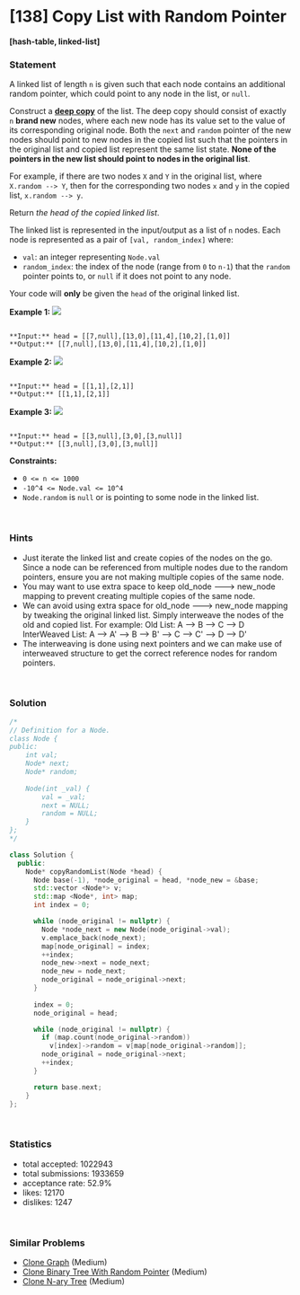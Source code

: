 # [138] Copy List with Random Pointer

**[hash-table, linked-list]**

### Statement

A linked list of length `n` is given such that each node contains an additional random pointer, which could point to any node in the list, or `null`.

Construct a [**deep copy**](https://en.wikipedia.org/wiki/Object_copying#Deep_copy) of the list. The deep copy should consist of exactly `n` **brand new** nodes, where each new node has its value set to the value of its corresponding original node. Both the `next` and `random` pointer of the new nodes should point to new nodes in the copied list such that the pointers in the original list and copied list represent the same list state. **None of the pointers in the new list should point to nodes in the original list**.

For example, if there are two nodes `X` and `Y` in the original list, where `X.random --> Y`, then for the corresponding two nodes `x` and `y` in the copied list, `x.random --> y`.

Return *the head of the copied linked list*.

The linked list is represented in the input/output as a list of `n` nodes. Each node is represented as a pair of `[val, random_index]` where:

* `val`: an integer representing `Node.val`
* `random_index`: the index of the node (range from `0` to `n-1`) that the `random` pointer points to, or `null` if it does not point to any node.



Your code will **only** be given the `head` of the original linked list.


**Example 1:**
![](https://assets.leetcode.com/uploads/2019/12/18/e1.png)

```

**Input:** head = [[7,null],[13,0],[11,4],[10,2],[1,0]]
**Output:** [[7,null],[13,0],[11,4],[10,2],[1,0]]

```

**Example 2:**
![](https://assets.leetcode.com/uploads/2019/12/18/e2.png)

```

**Input:** head = [[1,1],[2,1]]
**Output:** [[1,1],[2,1]]

```

**Example 3:**
**![](https://assets.leetcode.com/uploads/2019/12/18/e3.png)**

```

**Input:** head = [[3,null],[3,0],[3,null]]
**Output:** [[3,null],[3,0],[3,null]]

```

**Constraints:**
* `0 <= n <= 1000`
* `-10^4 <= Node.val <= 10^4`
* `Node.random` is `null` or is pointing to some node in the linked list.


<br />

### Hints

- Just iterate the linked list and create copies of the nodes on the go. Since a node can be referenced from multiple nodes due to the random pointers, ensure you are not making multiple copies of the same node.
- You may want to use extra space to keep old_node ---> new_node mapping to prevent creating multiple copies of the same node.
- We can avoid using extra space for old_node ---> new_node mapping by tweaking the original linked list. Simply interweave the nodes of the old and copied list. For example:
Old List: A --> B --> C --> D
InterWeaved List: A --> A' --> B --> B' --> C --> C' --> D --> D'
- The interweaving is done using next</b> pointers and we can make use of interweaved structure to get the correct reference nodes for random</b> pointers.

<br />

### Solution

```cpp
/*
// Definition for a Node.
class Node {
public:
    int val;
    Node* next;
    Node* random;
    
    Node(int _val) {
        val = _val;
        next = NULL;
        random = NULL;
    }
};
*/

class Solution {
  public:
    Node* copyRandomList(Node *head) {
      Node base(-1), *node_original = head, *node_new = &base;
      std::vector <Node*> v;
      std::map <Node*, int> map;
      int index = 0;

      while (node_original != nullptr) {
        Node *node_next = new Node(node_original->val);
        v.emplace_back(node_next);
        map[node_original] = index;
        ++index;
        node_new->next = node_next;
        node_new = node_next;
        node_original = node_original->next;
      }
      
      index = 0;
      node_original = head;

      while (node_original != nullptr) {
        if (map.count(node_original->random))
          v[index]->random = v[map[node_original->random]];
        node_original = node_original->next;
        ++index;
      }

      return base.next;
    }
};
```

<br />

### Statistics

- total accepted: 1022943
- total submissions: 1933659
- acceptance rate: 52.9%
- likes: 12170
- dislikes: 1247

<br />

### Similar Problems

- [Clone Graph](https://leetcode.com/problems/clone-graph) (Medium)
- [Clone Binary Tree With Random Pointer](https://leetcode.com/problems/clone-binary-tree-with-random-pointer) (Medium)
- [Clone N-ary Tree](https://leetcode.com/problems/clone-n-ary-tree) (Medium)
